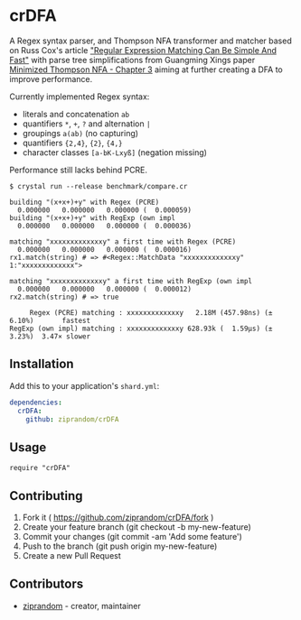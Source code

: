 # crDFA

A Regex syntax parser, and Thompson NFA transformer and matcher based on Russ Cox's article ["Regular Expression Matching Can Be Simple And Fast"](https://swtch.com/~rsc/regexp/regexp1.html) with parse tree simplifications from Guangming Xings paper [Minimized Thompson NFA - Chapter 3](http://people.wku.edu/guangming.xing/thompsonnfa.pdf) aiming at further creating a DFA to improve performance.

Currently implemented Regex syntax:

* literals and concatenation `ab`
* quantifiers `*`, `+`, `?` and alternation `|`
* groupings `a(ab)` (no capturing)
* quantifiers `{2,4}`, `{2}`, `{4,}`
* character classes `[a-bK-Lxyß]` (negation missing)

Performance still lacks behind PCRE.

```
$ crystal run --release benchmark/compare.cr

building "(x+x+)+y" with Regex (PCRE)
  0.000000   0.000000   0.000000 (  0.000059)
building "(x+x+)+y" with RegExp (own impl
  0.000000   0.000000   0.000000 (  0.000036)

matching "xxxxxxxxxxxxxy" a first time with Regex (PCRE)
  0.000000   0.000000   0.000000 (  0.000016)
rx1.match(string) # => #<Regex::MatchData "xxxxxxxxxxxxxy" 1:"xxxxxxxxxxxxx">

matching "xxxxxxxxxxxxxy" a first time with RegExp (own impl
  0.000000   0.000000   0.000000 (  0.000012)
rx2.match(string) # => true

     Regex (PCRE) matching : xxxxxxxxxxxxxy   2.18M (457.98ns) (± 6.10%)       fastest
RegExp (own impl) matching : xxxxxxxxxxxxxy 628.93k (  1.59µs) (± 3.23%)  3.47× slower
```

## Installation

Add this to your application's `shard.yml`:

```yaml
dependencies:
  crDFA:
    github: ziprandom/crDFA
```

## Usage

```crystal
require "crDFA"
```

## Contributing

1. Fork it ( https://github.com/ziprandom/crDFA/fork )
2. Create your feature branch (git checkout -b my-new-feature)
3. Commit your changes (git commit -am 'Add some feature')
4. Push to the branch (git push origin my-new-feature)
5. Create a new Pull Request

## Contributors

- [ziprandom](https://github.com/ziprandom)  - creator, maintainer
